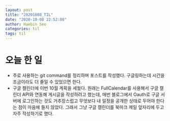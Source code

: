 ```yaml
---
layout: post
title: "20201008_TIL"
date: "2020-10-08 22:52:00"
author: Haebin Seo
categories: til
tags: til
---
```

# 오늘 한 일

- 주로 사용하는 git command를 정리하며 포스트를 작성했다. 구글링하는데 시간을 조금이라도 더 줄일 수 있었으면 한다.
- 구글 캘린더에 이번 10월 계획을 세웠다. 원래는 FullCalendar를 사용해서 구글 캘린더 API와 연동해 게시글을 작성하려고 했는데, 매번 블로그에서 Oauth로 구글 서버에 로그인하는 것도 거추장스럽고 무엇보다 내 일정을 공개한 상태로 두어야 한다는 점이 마음에 들지 않았다. 그래서 그냥 구글 캘린더를 북마크 제일 앞자리에 두고 자주 작성하기로 했다.